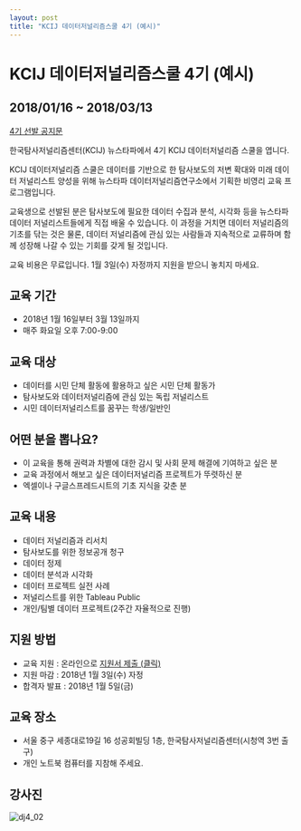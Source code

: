 ```yaml
---
layout: post
title: "KCIJ 데이터저널리즘스쿨 4기 (예시)"
---
```


# KCIJ 데이터저널리즘스쿨 4기 (예시)

## 2018/01/16 ~ 2018/03/13

[4기 선발 공지문](https://kcij.org/board/notice/624) 

한국탐사저널리즘센터(KCIJ) 뉴스타파에서 4기 KCIJ 데이터저널리즘 스쿨을 엽니다.

KCIJ 데이터저널리즘 스쿨은 데이터를 기반으로 한 탐사보도의 저변 확대와 미래 데이터 저널리스트 양성을 위해 뉴스타파 데이터저널리즘연구소에서 기획한 비영리 교육 프로그램입니다.

교육생으로 선발된 분은 탐사보도에 필요한 데이터 수집과 분석, 시각화 등을 뉴스타파 데이터 저널리스트들에게 직접 배울 수 있습니다. 이 과정을 거치면 데이터 저널리즘의 기초를 닦는 것은 물론, 데이터 저널리즘에 관심 있는 사람들과 지속적으로 교류하며 함께 성장해 나갈 수 있는 기회를 갖게 될 것입니다.

교육 비용은 무료입니다. 1월 3일(수) 자정까지 지원을 받으니 놓치지 마세요.

## **교육 기간**

- 2018년 1월 16일부터 3월 13일까지
- 매주 화요일 오후 7:00-9:00

## **교육 대상**

- 데이터를 시민 단체 활동에 활용하고 싶은 시민 단체 활동가
- 탐사보도와 데이터저널리즘에 관심 있는 독립 저널리스트
- 시민 데이터저널리스트를 꿈꾸는 학생/일반인

## **어떤 분을 뽑나요?**

- 이 교육을 통해 권력과 차별에 대한 감시 및 사회 문제 해결에 기여하고 싶은 분
- 교육 과정에서 해보고 싶은 데이터저널리즘 프로젝트가 뚜렷하신 분
- 엑셀이나 구글스프레드시트의 기초 지식을 갖춘 분

## **교육 내용**

- 데이터 저널리즘과 리서치
- 탐사보도를 위한 정보공개 청구
- 데이터 정제
- 데이터 분석과 시각화
- 데이터 프로젝트 실전 사례
- 저널리스트를 위한 Tableau Public
- 개인/팀별 데이터 프로젝트(2주간 자율적으로 진행)

## **지원 방법**

- 교육 지원 : 온라인으로 [지원서 제출 (클릭)](https://docs.google.com/forms/d/e/1FAIpQLSdobHQelssu4Dt3YiuCtY6sYeLneLZbEAMdET8RtzNNOj7-zQ/viewform?c=0&w=1)
- 지원 마감 : 2018년 1월 3일(수) 자정
- 합격자 발표 : 2018년 1월 5일(금)

## **교육 장소**

- 서울 중구 세종대로19길 16 성공회빌딩 1층, 한국탐사저널리즘센터(시청역 3번 출구)
- 개인 노트북 컴퓨터를 지참해 주세요.

## **강사진**

![dj4_02](http://welcome.newstapa.org/wp-content/uploads/dj4_02.jpg)

